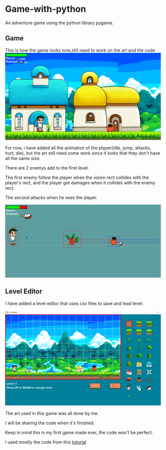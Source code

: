 # Game-with-python
An adventure game using the python library pygame.

## Game

This is how the game looks now,still need to work on the art and the code
![Alt text](Game/game1.png?raw=true "lvl1")

For now, i have added all the animation of the player(idle, jump, attacks, hurt, die), but the art still need some work since it looks that they don't have all the same size.

There are 2 enemys add to the first level:

The first enemy follow the player when the vision rect collides with the player's rect, and the player get damages when it collides with the enemy rect.

The second attacks when he sees the player.

![Alt text](Game/enemy.png?raw=true "enemy")


## Level Editor

I have added a level editor that uses csv files to save and lead level:

![Alt text](LevelEditor/lvleditor.png?raw=true "lvleditor")


The art used in this game was all done by me.

I will be sharing the code when it's finished.

Keep in mind this is my first game made ever, the code won't be perfect.

I used mostly the code from this [tutorial](https://github.com/russs123/Shooter)
